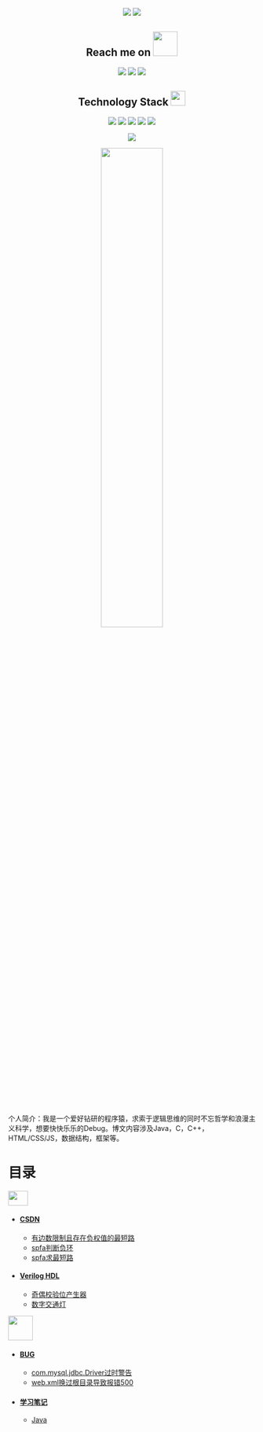 <!--### Hi there 👋

**Joycer-hack/Joycer-hack** is a ✨ _special_ ✨ repository because its `README.md` (this file) appears on your GitHub profile.

Here are some ideas to get you started:

- 🔭 I’m currently working on ...
- 🌱 I’m currently learning ...
- 👯 I’m looking to collaborate on ...
- 🤔 I’m looking for help with ...
- 💬 Ask me about ...
- 📫 How to reach me: ...
- 😄 Pronouns: ...
- ⚡ Fun fact: ...
[![trophy](https://github-profile-trophy.vercel.app/?username=Joycer-hack)](https://github.com/ryo-ma/github-profile-trophy)

<h3 align="left">Connect with me:</h3>
<p align="left">
  <a href="https://gitee.com/Joycer-hack" target="blank"><img align="center" src="https://xingqiu-tuchuang-1256524210.cos.ap-shanghai.myqcloud.com/4379/git.jpg" alt="" height="30" width="40" /></a>
  <a href="https://www.xnani.online" target="_blank"><img align="center" src="https://xingqiu-tuchuang-1256524210.cos.ap-shanghai.myqcloud.com/4379/WebPage.png" alt="" height="40" width="40" /></a>
</p>
-->

<p align = "center">
  <img src = "https://github-readme-stats.vercel.app/api?username=Joycer-hack&show_icons=true&theme=tokyonight&line_height=27">
  <img src = "https://github-readme-stats.vercel.app/api/top-langs/?username=Joycer-hack&theme=radical">
</p>

<h2 align="center">Reach me on <img src="https://media.giphy.com/media/mGcNjsfWAjY5AEZNw6/giphy.gif" width="50"></h2>
<p align="center">
  <!--
<img src="https://img.shields.io/badge/-JavaScript-black?style=flat-square&logo=javascript"/>
<img src="https://img.shields.io/badge/-Nodejs-black?style=flat-square&logo=Node.js"/>
<img src="https://img.shields.io/badge/-Expressjs-black?style=flat-square&logo=Express.js"/>
<img src="https://img.shields.io/badge/-React-black?style=flat-square&logo=react"/>
<img src="https://img.shields.io/badge/-MongoDB-black?style=flat-square&logo=mongodb"/>
-->
<img src="https://img.shields.io/badge/-MySQL-black?style=flat-square&logo=mysql"/>
<img src="https://img.shields.io/badge/-Git-black?style=flat-square&logo=git"/>
<img src="https://img.shields.io/badge/-GitHub-black?style=flat-square&logo=github"/>
</p>
<p align="center">
<h2 align="center">Technology Stack <img src="https://media.giphy.com/media/WUlplcMpOCEmTGBtBW/giphy.gif" width="30"></h2>


<p align="center">
<img src="https://img.shields.io/badge/C-00599C?style=flat-square&logo=c&logoColor=white"/>
<img src="https://img.shields.io/badge/-java-E34A86?style=flat-square&logo=java"/>
<img src="https://img.shields.io/badge/-C++-00599C?style=flat-square&logo=c"/>
<img src="https://img.shields.io/badge/-HTML5-E34F26?style=flat-square&logo=html5&logoColor=white"/>
<img src="https://img.shields.io/badge/-CSS3-1572B6?style=flat-square&logo=css3"/>
  <!--
<img src="https://img.shields.io/badge/-Bootstrap-563D7C?style=flat-square&logo=bootstrap"/>
<img src="https://img.shields.io/badge/-Heroku-430098?style=flat-square&logo=heroku"/>
-->
</p>


 
<p align = "center">
 <img src="https://activity-graph.herokuapp.com/graph?username=Joycer-hack&theme=redical">
</p>

<p align = "center">
<img width="50%" src="https://github-readme-streak-stats.herokuapp.com/?user=Joycer-hack&show_icons=true&locale=en&layout=compact&theme=radical&line_height=0" />
</p>


个人简介：我是一个爱好钻研的程序猿，求索于逻辑思维的同时不忘哲学和浪漫主义科学，想要快快乐乐的Debug。博文内容涉及Java，C，C++，HTML/CSS/JS，数据结构，框架等。








# 目录

<a align="center" href="https://gitee.com/Joycer-hack" target="blank"><img align="center" src="https://xingqiu-tuchuang-1256524210.cos.ap-shanghai.myqcloud.com/4379/%E5%BE%AE%E4%BF%A1%E5%9B%BE%E7%89%87_20220920101457.png" alt="" height="30" width="40" /></a>

- ####   [CSDN](https://blog.csdn.net/weixin_46047677/category_11653961.html)
  
  - [有边数限制且存在负权值的最短路](https://blog.csdn.net/weixin_46047677/article/details/123686401)
  - [spfa判断负环](https://blog.csdn.net/weixin_46047677/article/details/123705120)
  - [spfa求最短路](https://blog.csdn.net/weixin_46047677/article/details/123688545)

- ####  [Verilog HDL](https://blog.csdn.net/weixin_46047677/category_11722353.html)
  
  - [奇偶校验位产生器](https://blog.csdn.net/weixin_46047677/article/details/123837647)
  - [数字交通灯](https://blog.csdn.net/weixin_46047677/article/details/124033863)
  
  
<a href="https://www.xnani.online" target="_blank"><img align="center" src="https://gitee.com/static/images/logo-black.svg?t=158106664" alt="" height="50" width="50" /></a>

- #### [BUG](https://www.xnani.online/category/bug)
  - [com.mysql.jdbc.Driver过时警告](https://www.xnani.online/2022/09/17/15.html)
  - [web.xml换过根目录导致报错500](https://www.xnani.online/2022/09/19/83.html)


- ####  [学习笔记](https://www.xnani.online/category/%e5%ad%a6%e4%b9%a0%e7%ac%94%e8%ae%b0)
  - [Java](https://www.xnani.online/2022/09/19/88.html)






